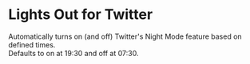 # Lights Out for Twitter

Automatically turns on (and off) Twitter's Night Mode feature based on defined times.  
Defaults to on at 19:30 and off at 07:30.
